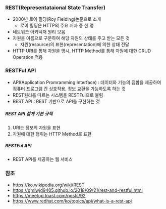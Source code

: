 ### REST(Representataional State Transfer)
- 2000년 로이 필딩(Roy Fielding)논문으로 소개
    - 로이 필딩은 HTTP의 주요 저자 중 한 명
- 네트워크 아키텍처 원리 모음
- 자원을 이름으로 구분하여 해당 자원의 상태를 주고 받는 모든 것
    - 자원(resource)의 표현(representation)에 의한 상태 전달
- HTTP URI를 통해 자원을 명시, HTTP Method를 통해 자원에 대한 CRUD Operation 적용

### RESTFul API
- API(Application Promramming Interface) : 데이터와 기능의 집합을 제공하여 컴퓨터 프로그램 간 상호작용, 정보 교환을 가능하도록 하는 것
- REST원리를 따르는 시스템을 RESTFul으로 불림
- REST API : REST 기반으로 API를 구현하는 것

##### REST API 설계 기본 규칙
1. URI는 정보의 자원을 표현
2. 자원에 대한 행위는 HTTP Method로 표현

##### RESTFul API
- REST API를 제공하는 웹 서비스

### 참조
- https://ko.wikipedia.org/wiki/REST
- https://gmlwjd9405.github.io/2018/09/21/rest-and-restful.html
- https://meetup.toast.com/posts/92
- https://www.redhat.com/ko/topics/api/what-is-a-rest-api